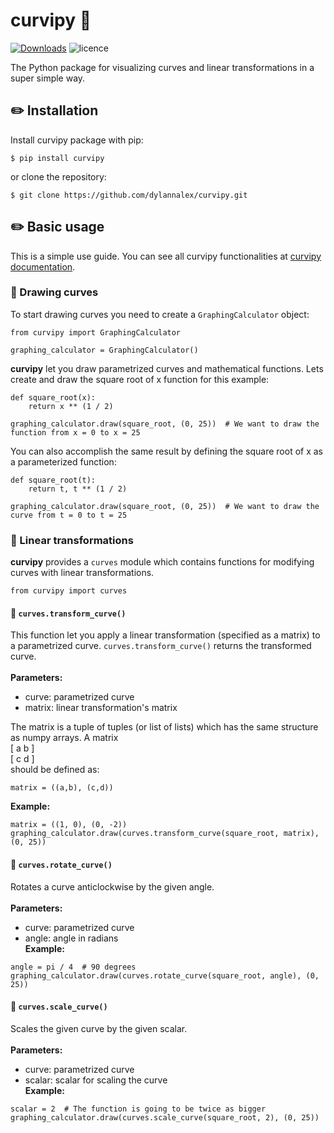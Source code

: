 # curvipy :triangular_ruler:	

[![Downloads](https://pepy.tech/badge/curvipy)](https://pepy.tech/project/curvipy)
![licence](https://img.shields.io/github/license/dylannalex/curvipy?color=blue)

The Python package for visualizing curves and linear transformations in a super simple way.

## :pencil2: Installation

Install curvipy package with pip:
```
$ pip install curvipy
```
or clone the repository:
```
$ git clone https://github.com/dylannalex/curvipy.git
```

## :pencil2: Basic usage

This is a simple use guide. You can see all curvipy functionalities at [curvipy documentation](https://dylannalex.github.io/curvipy/).

### :pushpin: Drawing curves
To start drawing curves you need to create a ```GraphingCalculator``` object:

```
from curvipy import GraphingCalculator

graphing_calculator = GraphingCalculator()
```

**curvipy** let you draw parametrized curves and mathematical functions. Lets create and draw
the square root of x function for this example:

```
def square_root(x):
    return x ** (1 / 2)

graphing_calculator.draw(square_root, (0, 25))  # We want to draw the function from x = 0 to x = 25
```

You can also accomplish the same result by defining the square root of x as a parameterized function:

```
def square_root(t):
    return t, t ** (1 / 2)

graphing_calculator.draw(square_root, (0, 25))  # We want to draw the curve from t = 0 to t = 25
```

### :pushpin: Linear transformations

**curvipy** provides a ```curves``` module which contains functions for modifying curves with linear
transformations.
```
from curvipy import curves
```

#### :round_pushpin: ```curves.transform_curve()```
This function let you apply a linear transformation (specified as a matrix) to a parametrized
curve. ```curves.transform_curve()``` returns the transformed curve.<br/><br/>
**Parameters:**
- curve: parametrized curve
- matrix: linear transformation's matrix

The matrix is a tuple of tuples (or list of lists) which has the same structure as numpy arrays. A matrix 
<br/>[ a   b ]<br/>[ c   d ]<br/>
should be defined as:
```
matrix = ((a,b), (c,d))
```
**Example:**
```
matrix = ((1, 0), (0, -2))
graphing_calculator.draw(curves.transform_curve(square_root, matrix), (0, 25))
```

#### :round_pushpin: ```curves.rotate_curve()```
Rotates a curve anticlockwise by the given angle.<br/><br/>
**Parameters:**
- curve: parametrized curve
- angle: angle in radians
<br/>**Example:**
```
angle = pi / 4  # 90 degrees
graphing_calculator.draw(curves.rotate_curve(square_root, angle), (0, 25))
```
#### :round_pushpin: ```curves.scale_curve()```
Scales the given curve by the given scalar.<br/><br/>
**Parameters:**
- curve: parametrized curve
- scalar: scalar for scaling the curve
<br/>**Example:**
```
scalar = 2  # The function is going to be twice as bigger
graphing_calculator.draw(curves.scale_curve(square_root, 2), (0, 25))
```
